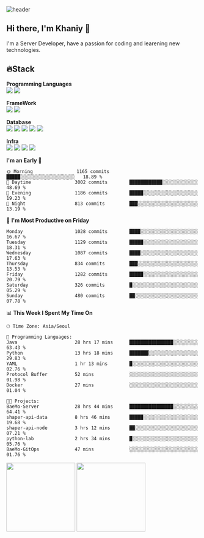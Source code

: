 ![header](https://capsule-render.vercel.app/api?type=soft&text=Welcome!&color=auto&height=200&section=header&fontSize=70)

## Hi there, I'm Khaniy 👋
I'm a Server Developer, have a passion for coding and learening new technologies.
<!-- <br> 📫 Email : kangh1596@gmail.com 
<br> 📝 Blog  : khan03.tistory.com/
<br> <img src="https://img.shields.io/badge/Email-222222?style=for-the-badge&logo=Gmail&logoColor=white">
<br> <img src="https://img.shields.io/badge/Blog -222222?style=for-the-badge&logo=Tistory&logoColor=white">
[hank0302's Blog](https://khan03.tistory.com/)
-->
## 🔥Stack 

**Programming Languages** <br>
 <img src="https://img.shields.io/badge/JAVA-E6522C?style=for-the-badge&logo=Java&logoColor=white">
 <img src="https://img.shields.io/badge/Python-3776AB?style=for-the-badge&logo=python&logoColor=white">

**FrameWork** <br>
<img src="https://img.shields.io/badge/SpringBoot-6DB33F?style=for-the-badge&logo=SpringBoot&logoColor=white">
<img src="https://img.shields.io/badge/FastAPI-009688?style=for-the-badge&logo=FastAPI&logoColor=white">

**Database** <br>
<img src="https://img.shields.io/badge/MySQL-4479A1?style=for-the-badge&logo=MySQL&logoColor=white">
<img src="https://img.shields.io/badge/MariaDB-003545?style=for-the-badge&logo=MariaDB&logoColor=white">
<img src="https://img.shields.io/badge/MongoDB-47A248?style=for-the-badge&logo=MongoDB&logoColor=white">
<img src="https://img.shields.io/badge/Redis-DC382D?style=for-the-badge&logo=Redis&logoColor=white">
<img src="https://img.shields.io/badge/PostgreSQL-4169E1?style=for-the-badge&logo=PostgreSQL&logoColor=white">

**Infra** <br>
<img src="https://img.shields.io/badge/Docker-2496ED?style=for-the-badge&logo=Docker&logoColor=white">
<img src="https://img.shields.io/badge/Kubernetes-326CE5?style=for-the-badge&logo=Kubernetes&logoColor=white">
<img src="https://img.shields.io/badge/Prometheus-E6522C?style=for-the-badge&logo=prometheus&logoColor=white">
<img src="https://img.shields.io/badge/Grafana-F46800?style=for-the-badge&logo=grafana&logoColor=white">

<!--START_SECTION:waka-->
**I'm an Early 🐤** 

```text
🌞 Morning                1165 commits        █████░░░░░░░░░░░░░░░░░░░░   18.89 % 
🌆 Daytime                3002 commits        ████████████░░░░░░░░░░░░░   48.69 % 
🌃 Evening                1186 commits        █████░░░░░░░░░░░░░░░░░░░░   19.23 % 
🌙 Night                  813 commits         ███░░░░░░░░░░░░░░░░░░░░░░   13.19 % 
```
📅 **I'm Most Productive on Friday** 

```text
Monday                   1028 commits        ████░░░░░░░░░░░░░░░░░░░░░   16.67 % 
Tuesday                  1129 commits        █████░░░░░░░░░░░░░░░░░░░░   18.31 % 
Wednesday                1087 commits        ████░░░░░░░░░░░░░░░░░░░░░   17.63 % 
Thursday                 834 commits         ███░░░░░░░░░░░░░░░░░░░░░░   13.53 % 
Friday                   1282 commits        █████░░░░░░░░░░░░░░░░░░░░   20.79 % 
Saturday                 326 commits         █░░░░░░░░░░░░░░░░░░░░░░░░   05.29 % 
Sunday                   480 commits         ██░░░░░░░░░░░░░░░░░░░░░░░   07.78 % 
```


📊 **This Week I Spent My Time On** 

```text
🕑︎ Time Zone: Asia/Seoul

💬 Programming Languages: 
Java                     28 hrs 17 mins      ████████████████░░░░░░░░░   63.43 % 
Python                   13 hrs 18 mins      ███████░░░░░░░░░░░░░░░░░░   29.83 % 
YAML                     1 hr 13 mins        █░░░░░░░░░░░░░░░░░░░░░░░░   02.76 % 
Protocol Buffer          52 mins             ░░░░░░░░░░░░░░░░░░░░░░░░░   01.98 % 
Docker                   27 mins             ░░░░░░░░░░░░░░░░░░░░░░░░░   01.04 % 

🐱‍💻 Projects: 
BaeMo-Server             28 hrs 44 mins      ████████████████░░░░░░░░░   64.41 % 
shaper-api-data          8 hrs 46 mins       █████░░░░░░░░░░░░░░░░░░░░   19.68 % 
shaper-api-node          3 hrs 12 mins       ██░░░░░░░░░░░░░░░░░░░░░░░   07.21 % 
python-lab               2 hrs 34 mins       █░░░░░░░░░░░░░░░░░░░░░░░░   05.76 % 
BaeMo-GitOps             47 mins             ░░░░░░░░░░░░░░░░░░░░░░░░░   01.76 % 
```


<!--END_SECTION:waka-->
<p>
  <img height="180em" src="https://github-readme-stats-khaniys-projects.vercel.app/api?username=khaniy&show_icons=true&include_all_commits=true&theme=dracula">
  <img height="180em" src="https://github-readme-stats-khaniys-projects.vercel.app/api/top-langs?username=khaniy&layout=compact&theme=dracula">
</p>

